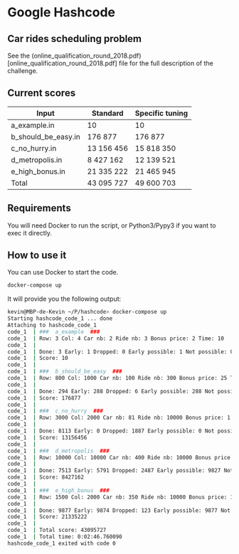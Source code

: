 # Google Hashcode

## Car rides scheduling problem

See the (online_qualification_round_2018.pdf)[online_qualification_round_2018.pdf] file for the full description of the challenge.

## Current scores

| Input                     |  Standard        | Specific tuning  |
|---------------------------|------------------|------------------|
| a_example.in              | 10               | 10               |
| b_should_be_easy.in       | 176 877          | 176 877          |
| c_no_hurry.in             | 13 156 456       | 15 818 350       |
| d_metropolis.in           | 8 427 162        | 12 139 521       |
| e_high_bonus.in           | 21 335 222       | 21 465 945       |
| Total                     | 43 095 727       | 49 600 703       | 


## Requirements
You will need Docker to run the script, or Python3/Pypy3 if you want to exec it directly.

## How to use it

You can use Docker to start the code.
```bash
docker-compose up
```

It will provide you the following output:

```bash
kevin@MBP-de-Kevin ~/P/hashcode> docker-compose up
Starting hashcode_code_1 ... done
Attaching to hashcode_code_1
code_1  | ###  a_example  ###
code_1  | Row: 3 Col: 4 Car nb: 2 Ride nb: 3 Bonus price: 2 Time: 10
code_1  |
code_1  | Done: 3 Early: 1 Dropped: 0 Early possible: 1 Not possible: 0
code_1  | Score: 10
code_1  |
code_1  | ###  b_should_be_easy  ###
code_1  | Row: 800 Col: 1000 Car nb: 100 Ride nb: 300 Bonus price: 25 Time: 25000
code_1  |
code_1  | Done: 294 Early: 288 Dropped: 6 Early possible: 288 Not possible: 6
code_1  | Score: 176877
code_1  |
code_1  | ###  c_no_hurry  ###
code_1  | Row: 3000 Col: 2000 Car nb: 81 Ride nb: 10000 Bonus price: 1 Time: 200000
code_1  |
code_1  | Done: 8113 Early: 0 Dropped: 1887 Early possible: 0 Not possible: 0
code_1  | Score: 13156456
code_1  |
code_1  | ###  d_metropolis  ###
code_1  | Row: 10000 Col: 10000 Car nb: 400 Ride nb: 10000 Bonus price: 2 Time: 50000
code_1  |
code_1  | Done: 7513 Early: 5791 Dropped: 2487 Early possible: 9827 Not possible: 12
code_1  | Score: 8427162
code_1  |
code_1  | ###  e_high_bonus  ###
code_1  | Row: 1500 Col: 2000 Car nb: 350 Ride nb: 10000 Bonus price: 1000 Time: 150000
code_1  |
code_1  | Done: 9877 Early: 9874 Dropped: 123 Early possible: 9877 Not possible: 16
code_1  | Score: 21335222
code_1  |
code_1  | Total score: 43095727
code_1  | Total time: 0:02:46.760090
hashcode_code_1 exited with code 0
```